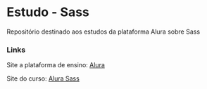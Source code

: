 # Estudo - Sass
Repositório destinado aos estudos da plataforma Alura sobre Sass

### Links
Site a plataforma de ensino: [Alura](https://www.alura.com.br/)

Site do curso: [Alura Sass](https://www.alura.com.br/curso-online-sass)
